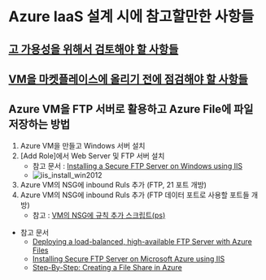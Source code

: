 # Azure IaaS 설계 시에 참고할만한 사항들

## [고 가용성을 위해서 검토해야 할 사항들](/HighAvailibity/)
## [VM을 마켓플레이스에 올리기 전에 점검해야 할 사항들](/Marketplace/)

## Azure VM을 FTP 서버로 활용하고 Azure File에 파일 저장하는 방법
1. Azure VM을 만들고 Windows 서버 설치
2. [Add Role]에서 Web Server 및 FTP 서버 설치
    - 참고 문서 : [Installing a Secure FTP Server on Windows using IIS](https://winscp.net/eng/docs/guide_windows_ftps_server)
    - ![iis_install_win2012](images/iis_install_win2012)
3. Azure VM의 NSG에 inbound Ruls 추가 (FTP, 21 포트 개방)
4. Azure VM의 NSG에 inbound Ruls 추가 (FTP 데이터 포트로 사용할 포트들 개방) 
    - 참고 : [VM의 NSG에 규칙 추가 스크립트(ps)](https://github.com/taeyo/TaeyoAzurePowerShell/blob/master/VM%EC%9D%98%20NSG%EC%97%90%20%EA%B7%9C%EC%B9%99%20%EC%B6%94%EA%B0%80%ED%95%98%EA%B8%B0.ps1)

- 참고 문서
    - [Deploying a load-balanced, high-available FTP Server with Azure Files](http://fabriccontroller.net/deploying-a-load-balanced-high-available-ftp-server-with-azure-files/)  
    - [Installing Secure FTP Server on Microsoft Azure using IIS](https://winscp.net/eng/docs/guide_azure_ftps_server)    
    - [Step-By-Step: Creating a File Share in Azure](https://blogs.technet.microsoft.com/canitpro/2014/09/22/step-by-step-creating-a-file-share-in-azure/)    


